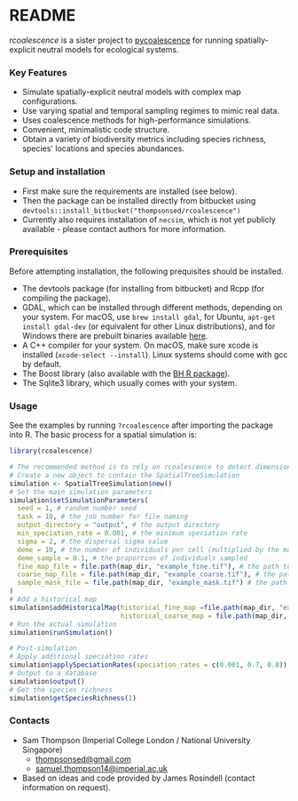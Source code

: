 # README #

*rcoalescence* is a sister project to 
[pycoalescence](http://pycoalescence.readthedocs.io/ "pycoalescence documentation") for running spatially-explicit neutral models for ecological systems.

### Key Features ###

* Simulate spatially-explicit neutral models with complex map configurations.
* Use varying spatial and temporal sampling regimes to mimic real data.
* Uses coalescence methods for high-performance simulations.
* Convenient, minimalistic code structure.
* Obtain a variety of biodiversity metrics including species richness, species' locations and 
  species abundances.

### Setup and installation ###

* First make sure the requirements are installed (see below).
* Then the package can be installed directly from bitbucket using ``devtools::install_bitbucket("thompsonsed/rcoalescence")``
* Currently also requires installation of ``necsim``, which is not yet publicly available - please 
contact authors for more information.

### Prerequisites ###

Before attempting installation, the following prequisites should be installed.

* The devtools package (for installing from bitbucket) and Rcpp (for compiling the package).
* GDAL, which can be installed through different methods, depending on your system. For macOS, use 
  ``brew install gdal``, for Ubuntu, ``apt-get install gdal-dev`` (or equivalent for other Linux
  distributions), and for Windows there are prebuilt binaries available
  [here](http://www.gisinternals.com/release.php).
* A C++ compiler for your system. On macOS, make sure xcode is installed (``xcode-select --install``).
  Linux systems should come with gcc by default.
* The Boost library (also available with the [BH R package](https://cran.r-project.org/package=BH)).
* The Sqlite3 library, which usually comes with your system.

### Usage ###

See the examples by running ``?rcoalescence`` after importing the package into R. The basic process 
for a spatial simulation is:

```R
library(rcoalescence)

# The recommended method is to rely on rcoalescence to detect dimensions and offsets of your maps.
# Create a new object to contain the SpatialTreeSimulation
simulation <- SpatialTreeSimulation$new()
# Set the main simulation parameters
simulation$setSimulationParameters(
  seed = 1, # random number seed
  task = 10, # the job number for file naming
  output_directory = "output", # the output directory
  min_speciation_rate = 0.001, # the minimum speciation rate
  sigma = 2, # the dispersal sigma value
  deme = 10, # the number of individuals per cell (multiplied by the map values)
  deme_sample = 0.1, # the proportion of individuals sampled
  fine_map_file = file.path(map_dir, "example_fine.tif"), # the path to the fine resolution map
  coarse_map_file = file.path(map_dir, "example_coarse.tif"), # the path to the coarse  map
  sample_mask_file = file.path(map_dir, "example_mask.tif") # the path to the sample mask
)
# Add a historical map
simulation$addHistoricalMap(historical_fine_map =file.path(map_dir, "example_historical_fine.tif"),
                            historical_coarse_map = file.path(map_dir, "example_coarse.tif"))
# Run the actual simulation
simulation$runSimulation() 

# Post-simulation
# Apply additional speciation rates
simulation$applySpeciationRates(speciation_rates = c(0.001, 0.7, 0.8))
# Output to a database
simulation$output()
# Get the species richness
simulation$getSpeciesRichness(1)
```

### Contacts ###

* Sam Thompson (Imperial College London / National University Singapore)
	- thompsonsed@gmail.com
	- samuel.thompson14@imperial.ac.uk
* Based on ideas and code provided by James Rosindell (contact information on request).

